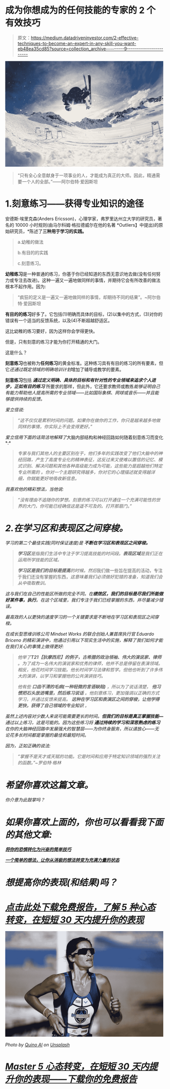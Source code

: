 # 成为你想成为的任何技能的专家的 2 个有效技巧

> 原文：<https://medium.datadriveninvestor.com/2-effective-techniques-to-become-an-expert-in-any-skill-you-want-eb48ea35cd85?source=collection_archive---------9----------------------->

![](img/c1a87465069f4d4dd98fb7fccf4e990a.png)

> “只有全心全意献身于一项事业的人，才能成为真正的大师。因此，精通需要一个人的全部。”——阿尔伯特·爱因斯坦

# 1.刻意练习——获得专业知识的途径

安德斯·埃里克森(Anders Ericsson)，心理学家，弗罗里达州立大学的研究员，著名的 10000 小时规则(由马尔科姆·格拉德威尔在他的名著 *Outliers】中提出)的原始研究员，*陈述了**三种用于学习的实践。**

> a.幼稚的做法
> 
> b.有目的的实践
> 
> c.刻意练习。

**幼稚练习**是一种普通的练习，你基于你已经知道的东西无意识地去做(没有任何努力或专注去改进)。这种一遍又一遍地做同样的事情，并期待它会有所改善的做法根本不起作用。因为:

> “疯狂的定义是一遍又一遍地做同样的事情，却期待不同的结果”。~阿尔伯特·爱因斯坦

**有目的的练习**好多了。它包括(1)明确而具体的目标，(2)以集中的方式，(3)对你的错误有一个适当的反馈系统，以及(4)不断超越舒适区。

这比幼稚的练习要好，因为这样你会学得更快。

但是，只有刻意的练习才能为你打开精通的大门。

这是什么？

**刻意练习**也被称为**任何练习**的黄金标准。这种练习具有有目的练习的所有要素，但它*还通过既定领域的明确培训计划*增加了辅导或教学的要素。

**刻意练习**包括 ***通过定义明确、具体的目标和有针对性的专业领域来追求个人进步，正如有目的练习*** 所要求的那样，但此外，它还要求教师或教练*能够证明自己有能力帮助他人提高所需的专业领域——比如国际象棋、网球或音乐——并且能够提供持续的反馈。*

*爱立信说:*

> *“这不仅仅是累积时间的问题。如果你在做你的工作，你只是越来越多地做同样的事情，你实际上不会变得更好。”*

*爱立信用下面的话简洁地解释了*大脑内部结构和神经回路如何随着刻意练习而变化*:*

> *专家与我们其他人的主要区别在于，他们多年的实践改变了他们大脑中的神经回路，产生了高度专业化的精神表征，这反过来又使难以置信的记忆、模式识别、解决问题和其他各种高级能力成为可能，这些能力是超越他们特定专业所需的 。你对一个主题研究得越多，你对它的心理描述就变得越详细，你就能更好地吸收新信息。*

*我喜欢他的精彩想法，当他说:*

> *“没有理由不追随你的梦想。刻意的练习可以打开通往一个充满可能性的世界的大门，你可能已经确信这是遥不可及的。打开那扇门。”*

# *2.在学习区和表现区之间穿梭。*

*学习的第二个最佳实践(同时保证速度)是 ***不断在学习区和表现区之间穿梭。****

> ***学习区**是指我们生活中专注于学习提高技能的时间段。**表现区域**是我们正在运用所学技能的区域。*
> 
> ***学习区是我们的目标是提高**的时候。然后*我们做一些旨在提高的活动，专注于我们还没有掌握的东西，*这意味着我们必须做好犯错的准备，知道我们会从中吸取教训。*

*这与我们在自己的性能区所做的完全不同。在**绩效区，我们的目标是尽我们所能做好某件事，执行**。在这个区域里，我们专注于我们已经掌握的东西，并尽量减少错误。*

*最高效的人以更快的速度学习的一个关键要求是不断地在学习区和表现区之间穿梭。*

*在成长型思维训练公司 Mindset Works 的联合创始人兼首席执行官 Eduardo Briceno 的精彩演讲中，他通过引用以下现实生活中的实施，解释了我们如何才能在我们关心的事情上做得更好:*

> *他举了**T21【狄摩西尼】的例子，古希腊的政治领袖、伟大的演说家、律师** 。为了成为一名伟大的演说家和优秀的律师，他并不总是停留在表演领域。相反，他花时间学习技能。他长时间学习法律和哲学。但他也听到了许多伟大的演讲，以学习和掌握他的公共演讲技巧。*
> 
> **他有些* **口齿不清的毛病(一种轻微的言语缺陷)** *，所以为了说话清楚，* **他习惯把石头放进嘴里，然后练习说话** *。他刻意练习，更加强调以正确的方式学习，并通过反馈来提高。 ***这种在学习区和表演区之间的穿梭，让他学得更快，获得了自己领域的专业知识*** 。**

*虽然上述内容对少数人来说可能需要更长的时间。**但我们的目标是真正掌握技能—** 通过以上练习，这是可能的。因为这些练习将 ***通过持续的学习和深思熟虑的练习*** 在你的大脑神经回路中发展强大的智慧层——为你终身服务，所以请放心——无论花多长时间都是掌握的最佳和最短时间。*

*因为，正如正确的说法:*

> *“掌握不是天才或天赋的功能。它是时间和应用于特定知识领域的强烈关注的函数。”~罗伯特·格林*

# *希望你喜欢这篇文章。*

*你介意为此鼓掌吗？*

# *如果你喜欢上面的，你也可以看看我下面的其他文章:*

*[**将你的恐惧转化为兴奋的简单技巧**](https://medium.com/@sombathla/a-simple-technique-to-transform-your-fear-into-exhilaration-68c4e82ea02f)*

*[**一个简单的想法，让你从消极的想法转变为充满力量的状态**](https://medium.com/@sombathla/one-simple-idea-to-shift-from-negative-thoughts-to-empowering-state-17e4c75eb4e3)*

# *想提高你的表现(和结果)吗？*

# *[点击此处下载免费报告，了解 5 种心态转变，在短短 30 天内提升你的表现](https://sombathla.com/mentalshifts/)*

*![](img/151096c4bc5bc2566a4c63bb33b37d50.png)*

*Photo by [Quino Al](https://unsplash.com/@quinoal?utm_source=medium&utm_medium=referral) on [Unsplash](https://unsplash.com/?utm_source=medium&utm_medium=referral)*

# *[Master 5 心态转变，在短短 30 天内提升你的表现——下载你的免费报告](https://sombathla.com/mentalshifts/)*